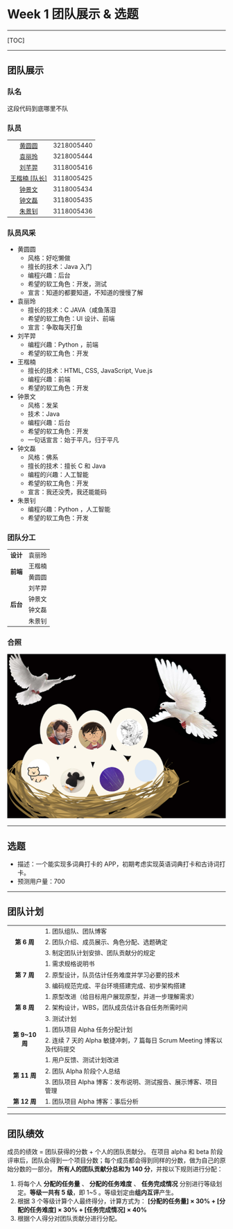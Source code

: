 # Week 1 团队展示 & 选题

---

[TOC]

---

## 团队展示

### 队名

这段代码到底哪里不队

### 队员

<table style="text-align: center">
    <tr>
        <td><a href="https://www.cnblogs.com/h-yy/">黄圆圆</a></td>
        <td>3218005440</td>
    </tr>
    <tr>
        <td><a href="https://www.cnblogs.com/qina4/">袁丽玲</a></td>
        <td>3218005444</td>
    </tr>
    <tr>
        <td><a href="https://www.cnblogs.com/asdak/">刘芊羿</a></td>
        <td>3118005416</td>
    </tr>
    <tr>
        <td><a href="https://www.cnblogs.com/WoodenKevin/">王楷楠 [队长]</a></td>
        <td>3118005425</td>
    </tr>
    <tr>
        <td><a href="https://www.cnblogs.com/mortal-cnblogs/">钟景文</a></td>
        <td>3118005434</td>
    </tr>
    <tr>
        <td><a href="https://www.cnblogs.com/sidzwl/">钟文磊</a></td>
        <td>3118005435</td>
    </tr>
    <tr>
        <td><a href="https://www.cnblogs.com/denn/">朱景钊</a></td>
        <td>3118005436</td>
    </tr>
</table>

### 队员风采

-   黄圆圆
    -   风格：好吃懒做
    -   擅长的技术：Java 入门
    -   编程兴趣：后台
    -   希望的软工角色：开发，测试
    -   宣言：知道的都要知道，不知道的慢慢了解
-   袁丽玲
    -   擅长的技术：C JAVA（咸鱼落泪
    -   希望的软工角色：UI 设计、前端
    -   宣言：争取每天打鱼
-   刘芊羿
    -   编程兴趣：Python ，前端
    -   希望的软工角色：开发
-   王楷楠
    -   擅长的技术：HTML, CSS, JavaScript, Vue.js
    -   编程兴趣：前端
    -   希望的软工角色：开发
-   钟景文
    -   风格：发呆
    -   技术：Java
    -   编程兴趣：后台
    -   希望的软工角色：开发
    -   一句话宣言：始于平凡，归于平凡
-   钟文磊
    -   风格：佛系
    -   擅长的技术：擅长 C 和 Java
    -   编程的兴趣：人工智能
    -   希望的软工角色：开发
    -   宣言：我还没秃，我还能能码
-   朱景钊
    -   编程兴趣：Python ，人工智能
    -   希望的软工角色：开发

### 团队分工

<table style="text-align: center">
    <tr>
        <td style="font-weight: bold">设计</td>
        <td>袁丽玲</td>
    </tr>
    <tr>
        <td rowspan="2" style="font-weight: bold">前端</td>
        <td>王楷楠</td>
    </tr>
    <tr>
        <td>黄圆圆</td>
    </tr>
    <tr>
        <td rowspan="4" style="font-weight: bold">后台</td>
        <td>刘芊羿</td>
    </tr>
    <tr>
        <td>钟景文</td>
    </tr>
    <tr>
        <td>钟文磊</td>
    </tr>
    <tr>
        <td>朱景钊</td>
    </tr>
</table>

### 合照

![合照](team_photo_1_small.jpg)

---

## 选题

-   描述：一个能实现多词典打卡的 APP，初期考虑实现英语词典打卡和古诗词打卡。
-   预测用户量：700

---

## 团队计划

<table>
    <tr>
        <td rowspan="3" style="font-weight: bold; text-align: center">第 6 周</td>
        <td>1. 团队组队、团队博客</td>
    </tr>
    <tr>
        <td>2. 团队介绍、成员展示、角色分配、选题确定</td>
    </tr>
    <tr>
        <td>3. 制定团队计划安排、团队贡献分的规定</td>
    </tr>
    <tr>
        <td rowspan="3" style="font-weight: bold; text-align: center">第 7 周</td>
        <td>1. 需求规格说明书</td>
    </tr>
    <tr>
        <td>2. 原型设计，队员估计任务难度并学习必要的技术</td>
    </tr>
    <tr>
        <td>3. 编码规范完成、平台环境搭建完成、初步架构搭建</td>
    </tr>
    <tr>
        <td rowspan="3" style="font-weight: bold; text-align: center">第 8 周</td>
        <td>1. 原型改进（给目标用户展现原型，并进一步理解需求）</td>
    </tr>
    <tr>
        <td>2. 架构设计，WBS，团队成员估计各自任务所需时间</td>
    </tr>
    <tr>
        <td>3. 测试计划</td>
    </tr>
    <tr>
        <td rowspan="2" style="font-weight: bold; text-align: center">第 9~10 周</td>
        <td>1. 团队项目 Alpha 任务分配计划</td>
    </tr>
    <tr>
        <td>2. 连续 7 天的 Alpha 敏捷冲刺，7 篇每日 Scrum Meeting 博客以及代码提交</td>
    </tr>
    <tr>
        <td rowspan="3" style="font-weight: bold; text-align: center">第 11 周</td>
        <td>1. 用户反馈、测试计划改进</td>
    </tr>
    <tr>
        <td>2. 团队 Alpha 阶段个人总结</td>
    </tr>
    <tr>
        <td>3. 团队项目 Alpha 博客：发布说明、测试报告、展示博客、项目管理</td>
    </tr>
    <tr>
        <td style="font-weight: bold; text-align: center">第 12 周</td>
        <td>1. 团队项目 Alpha 博客：事后分析</td>
    </tr>
</table>

---

## 团队绩效

成员的绩效 = 团队获得的分数 + 个人的团队贡献分。
在项目 alpha 和 beta 阶段评审后，团队会得到一个项目分数；每个成员都会得到同样的分数，做为自己的原始分数的一部分。
**所有人的团队贡献分总和为 140 分**，并按以下规则进行分配：

1. 将每个人 **分配的任务量** 、 **分配的任务难度** 、 **任务完成情况** 分别进行等级划定。**等级一共有 5 级**，即 1~5 。等级划定由**组内互评**产生。
2. 根据 3 个等级计算个人最终得分，计算方式为：
   **[分配的任务量] × 30% + [分配的任务难度] × 30% + [任务完成情况] × 40%**
3. 根据个人得分对团队贡献分进行分配。
